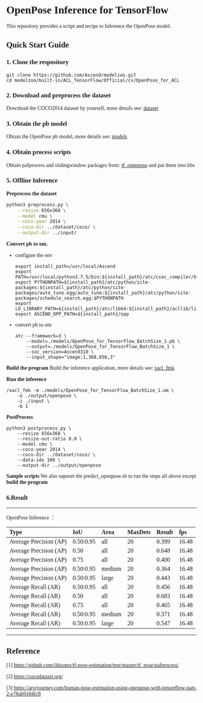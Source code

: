 # <font face="微软雅黑">

# OpenPose Inference for TensorFlow
This repository provides a script and recipe to Inference the OpenPose model.

## Quick Start Guide
### 1. Clone the respository
```shell
git clone https://github.com/Ascend/modelzoo.git
cd modelzoo/built-in/ACL_TensorFlow/Official/cv/OpenPose_for_ACL
```

### 2. Download and preprocess the dataset

Download the COCO2014 dataset by yourself, more details see: [dataset](./dataset/coco/README.md)


### 3. Obtain the pb model

Obtain the OpenPose pb model, more details see: [models](./models/README.md)

### 4. Obtain process scripts

Obtain pafprocess and slidingwindow packages from: [tf_openpose](https://github.com/BoomFan/openpose-tf/tree/master/tf_pose) and put them into libs


### 5. Offline Inference
**Preprocess the dataset**
```Bash
python3 preprocess.py \
    --resize 656x368 \
    --model cmu \
    --coco-year 2014 \
    --coco-dir ../dataset/coco/ \
    --output-dir ../input/

```

**Convert pb to om.**
- configure the env

  ```
  export install_path=/usr/local/Ascend
  export PATH=/usr/local/python3.7.5/bin:${install_path}/atc/ccec_compiler/bin:${install_path}/atc/bin:$PATH
  export PYTHONPATH=${install_path}/atc/python/site-packages:${install_path}/atc/python/site-packages/auto_tune.egg/auto_tune:${install_path}/atc/python/site-packages/schedule_search.egg:$PYTHONPATH
  export LD_LIBRARY_PATH=${install_path}/atc/lib64:${install_path}/acllib/lib64:$LD_LIBRARY_PATH
  export ASCEND_OPP_PATH=${install_path}/opp
  ```

- convert pb to om

  ```
  atc --framework=3 \
      --model=./models/OpenPose_for_TensorFlow_BatchSize_1.pb \
      --output=./models/OpenPose_for_TensorFlow_BatchSize_1 \
      --soc_version=Ascend310 \
      --input_shape="image:1,368,656,3"
  ```

**Build the program**
Build the inference application, more details see: [xacl_fmk](./xacl_fmk/README.md)

**Run the inference**
```
/xacl_fmk -m ./models/OpenPose_for_TensorFlow_BatchSize_1.om \
    -o ./output/openpose \
    -i ./input \
    -b 1
```

**PostProcess**
```
python3 postprocess.py \
    --resize 656x368 \
    --resize-out-ratio 8.0 \
    --model cmu \
    --coco-year 2014 \
    --coco-dir ../dataset/coco/ \
    --data-idx 100 \
    --output-dir ../output/openpose 
```

**Sample scripts**
We also supoort the predict_openpose.sh to run the steps all above except **build the program**

### 6.Result
***
OpenPose Inference ：

| Type | IoU | Area | MaxDets | Result | fps |
| :------- | :------- | :------- | :------- | :------- | :------- |
| Average Precision  (AP) | 0.50:0.95 | all | 20 | 0.399 | 16.48 |
| Average Precision  (AP) | 0.50 | all | 20 | 0.648 | 16.48 |
| Average Precision  (AP) | 0.75| all | 20 | 0.400 | 16.48 |
| Average Precision  (AP) | 0.50:0.95 | medium | 20 | 0.364 | 16.48 |
| Average Precision  (AP) | 0.50:0.95 | large | 20 | 0.443 | 16.48 |
| Average Recall     (AR) | 0.50:0.95 | all | 20 | 0.456 | 16.48 |
| Average Recall     (AR) | 0.50 | all | 20 | 0.683 | 16.48 |
| Average Recall     (AR) | 0.75 | all | 20 | 0.465 | 16.48 |
| Average Recall     (AR) | 0.50:0.95 | medium | 20 | 0.371 | 16.48 |
| Average Recall     (AR) | 0.50:0.95 | large | 20 | 0.547 | 16.48 |

***

## Reference

[1] https://github.com/ildoonet/tf-pose-estimation/tree/master/tf_pose/pafprocess/

[2] https://cocodataset.org/

[3] https://arvrjourney.com/human-pose-estimation-using-openpose-with-tensorflow-part-2-e78ab9104fc8

# </font>